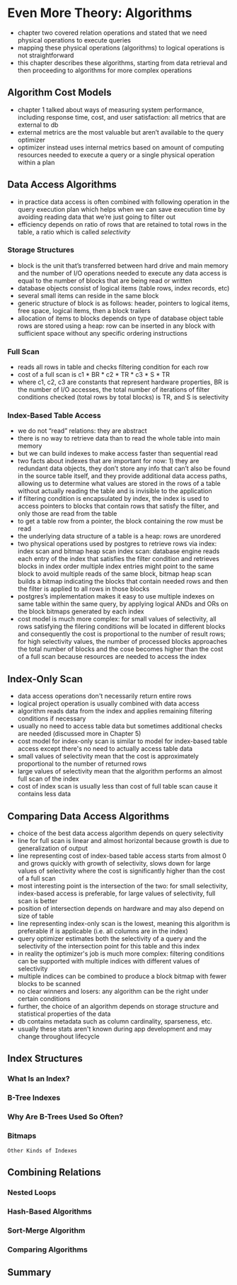 # Even More Theory: Algorithms
- chapter two covered relation operations and stated that we need physical operations to execute queries
- mapping these physical operations (algorithms) to logical operations is not straightforward
- this chapter describes these algorithms, starting from data retrieval and then proceeding to algorithms for more complex operations

## Algorithm Cost Models
- chapter 1 talked about ways of measuring system performance, including response time, cost, and user satisfaction: all metrics that are external to db
- external metrics are the most valuable but aren’t available to the query optimizer
-	optimizer instead uses internal metrics based on amount of computing resources needed to execute a query or a single physical operation within a plan

## Data Access Algorithms
-	in practice data access is often combined with following operation in the query execution plan which helps when we can save execution time by avoiding reading data that we’re just going to filter out
-	efficiency depends on ratio of rows that are retained to total rows in the table, a ratio which is called _selectivity_

###	Storage Structures
-	block is the unit that’s transferred between hard drive and main memory and the number of I/O operations needed to execute any data access is equal to the number of blocks that are being read or written
-	database objects consist of logical items (table rows, index records, etc)
-	several small items can reside in the same block
-	generic structure of block is as follows: header, pointers to logical items, free space, logical items, then a block trailers
-	allocation of items to blocks depends on type of database object
			table rows are stored using a heap: row can be inserted in any block with sufficient space without any specific ordering instructions

###	Full Scan
-	reads all rows in table and checks filtering condition for each row
-	cost of a full scan is c1 * BR * c2 * TR * c3 * S * TR
-	where c1, c2, c3 are constants that represent hardware properties, BR is the number of I/O accesses, the total number of iterations of filter conditions checked (total rows by total blocks) is TR, and S is selectivity

###	Index-Based Table Access
-	we do not “read” relations: they are abstract
-	there is no way to retrieve data than to read the whole table into main memory
-	but we can build indexes to make access faster than sequential read
-	two facts about indexes that are important for now: 1) they are redundant data objects, they don’t store any info that can’t also be found in the source table itself, and they provide additional data access paths, allowing us to determine what values are stored in the rows of a table without actually reading the table and is invisible to the application
-	if filtering condition is encapsulated by index, the index is used to access pointers to blocks that contain rows that satisfy the filter, and only those are read from the table
-	to get a table row from a pointer, the block containing the row must be read
-	the underlying data structure of a table is a heap: rows are unordered
-	two physical operations used by postgres to retrieve rows via index: index scan and bitmap heap scan
			index scan: database engine reads each entry of the index that satisfies the filter condition and retrieves blocks in index order
				multiple index entries might point to the same block
			to avoid multiple reads of the same block, bitmap heap scan builds a bitmap indicating the blocks that contain needed rows and then the filter is applied to all rows in those blocks
-	postgres’s implementation makes it easy to use multiple indexes on same table within the same query, by applying logical ANDs and ORs on the block bitmaps generated by each index
- cost model is much more complex: for small values of selectivity, all rows satisfying the filering conditions will be located in different blocks and consequently the cost is proportional to the number of result rows; for high selectivity values, the number of processed blocks approaches the total number of blocks and the cose becomes higher than the cost of a full scan because resources are needed to access the index

## Index-Only Scan
- data access operations don't necessarily return entire rows
- logical project operation is usually combined with data access
- algorithm reads data from the index and applies remaining filtering conditions if necessary
- usually no need to access table data but sometimes additional checks are needed (discussed more in Chapter 5)
- cost model for index-only scan is similar to model for index-based table access except there's no need to actually access table data
- small values of selectivity mean that the cost is approximately proportional to the number of returned rows
- large values of selectivity mean that the algorithm performs an almost full scan of the index
- cost of index scan is usually less than cost of full table scan cause it contains less data

##	Comparing Data Access Algorithms
- choice of the best data access algorithm depends on query selectivity
- line for full scan is linear and almost horizontal because growth is due to generalization of output
- line representing cost of index-based table access starts from almost 0 and grows quickly with growth of selectivity, slows down for large values of selectivity where the cost is significantly higher than the cost of a full scan
- most interesting point is the intersection of the two: for small selectivity, index-based access is preferable, for large values of selectivity, full scan is better
- position of intersection depends on hardware and may also depend on size of table
- line representing index-only scan is the lowest, meaning this algorithm is preferable if is applicable (i.e. all columns are in the index)
- query optimizer estimates both the selectivity of a query and the selectivity of the intersection point for this table and this index
- in reality the optimizer's job is much more complex: filtering conditions can be supported with multiple indices with different values of selectivity
- multiple indices can be combined to produce a block bitmap with fewer blocks to be scanned
- no clear winners and losers: any algorithm can be the right under certain conditions
- further, the choice of an algorithm depends on storage structure and statistical properties of the data
- db contains metadata such as column cardinality, sparseness, etc.
- usually these stats aren't known during app development and may change throughout lifecycle

## Index Structures
###	What Is an Index?
###	B-Tree Indexes
###	Why Are B-Trees Used So Often?
###	Bitmaps
	Other Kinds of Indexes

## Combining Relations
###	Nested Loops
###	Hash-Based Algorithms
###	Sort-Merge Algorithm
###	Comparing Algorithms

## Summary
